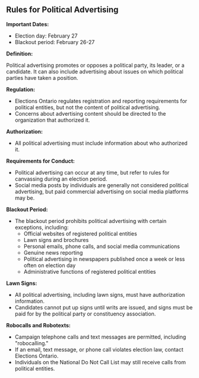 ﻿## Rules for Political Advertising

**Important Dates:**

* Election day: February 27
* Blackout period: February 26-27

**Definition:**

Political advertising promotes or opposes a political party, its leader, or a candidate. It can also include advertising about issues on which political parties have taken a position.

**Regulation:**

* Elections Ontario regulates registration and reporting requirements for political entities, but not the content of political advertising.
* Concerns about advertising content should be directed to the organization that authorized it.

**Authorization:**

* All political advertising must include information about who authorized it.

**Requirements for Conduct:**

* Political advertising can occur at any time, but refer to rules for canvassing during an election period.
* Social media posts by individuals are generally not considered political advertising, but paid commercial advertising on social media platforms may be.

**Blackout Period:**

* The blackout period prohibits political advertising with certain exceptions, including:
    * Official websites of registered political entities
    * Lawn signs and brochures
    * Personal emails, phone calls, and social media communications
    * Genuine news reporting
    * Political advertising in newspapers published once a week or less often on election day
    * Administrative functions of registered political entities

**Lawn Signs:**

* All political advertising, including lawn signs, must have authorization information.
* Candidates cannot put up signs until writs are issued, and signs must be paid for by the political party or constituency association.

**Robocalls and Robotexts:**

* Campaign telephone calls and text messages are permitted, including "robocalling."
* If an email, text message, or phone call violates election law, contact Elections Ontario.
* Individuals on the National Do Not Call List may still receive calls from political entities.
